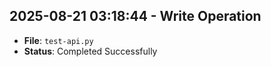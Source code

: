 
## 2025-08-21 03:18:44 - Write Operation
- **File**: `test-api.py`
- **Status**: Completed Successfully
